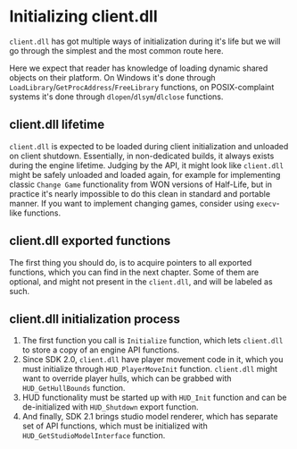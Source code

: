 # Initializing client.dll

`client.dll` has got multiple ways of initialization during it's life but we will go through the simplest and the most common route here.

Here we expect that reader has knowledge of loading dynamic shared objects on their platform. On Windows it's done through `LoadLibrary`/`GetProcAddress`/`FreeLibrary` functions, on POSIX-complaint systems it's done through `dlopen`/`dlsym`/`dlclose` functions.

## client.dll lifetime

`client.dll` is expected to be loaded during client initialization and unloaded on client shutdown. Essentially, in non-dedicated builds, it always exists during the engine lifetime. Judging by the API, it might look like `client.dll` might be safely unloaded and loaded again, for example for implementing classic `Change Game` functionality from WON versions of Half-Life, but in practice it's nearly impossible to do this clean in standard and portable manner. If you want to implement changing games, consider using `execv`-like functions.

## client.dll exported functions

The first thing you should do, is to acquire pointers to all exported functions, which you can find in the next chapter. Some of them are optional, and might not present in the `client.dll`, and will be labeled as such.

## client.dll initialization process

1. The first function you call is `Initialize` function, which lets `client.dll` to store a copy of an engine API functions.
2. Since SDK 2.0, `client.dll` have player movement code in it, which you must initialize through `HUD_PlayerMoveInit` function. `client.dll` might want to override player hulls, which can be grabbed with `HUD_GetHullBounds` function.
3. HUD functionality must be started up with `HUD_Init` function and can be de-initialized with `HUD_Shutdown` export function.
4. And finally, SDK 2.1 brings studio model renderer, which has separate set of API functions, which must be initialized with `HUD_GetStudioModelInterface` function.
